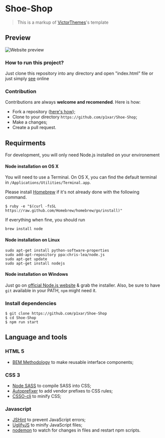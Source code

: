 # Shoe-Shop
> This is a markup of [VictorThemes](https://victorthemes.com/freebies/ecommerce-website-template/)'s template

## Preview
![Website preview](build/img/preview.png)

### How to run this project?
Just clone this repository into any directory and open "index.html" file
or just simply [see](https://p1xar.github.io/Shoe-Shop) online

### Contribution
Contributions are always **welcome and recomended**. Here is how:
* Fork a repository ([here's how](https://help.github.com/en/articles/fork-a-repo));
* Clone to your directory ```https://github.com/p1xar/Shoe-Shop```;
* Make a changes;
* Create a pull request.

## Requirments
For development, you will only need Node.js installed on your environement

#### Node installation on OS X

You will need to use a Terminal. On OS X, you can find the default terminal in
`/Applications/Utilities/Terminal.app`.

Please install [Homebrew](http://brew.sh/) if it's not already done with the following command.

    $ ruby -e "$(curl -fsSL https://raw.github.com/Homebrew/homebrew/go/install)"

If everything when fine, you should run

    brew install node

#### Node installation on Linux

    sudo apt-get install python-software-properties
    sudo add-apt-repository ppa:chris-lea/node.js
    sudo apt-get update
    sudo apt-get install nodejs

#### Node installation on Windows

Just go on [official Node.js website](http://nodejs.org/) & grab the installer.
Also, be sure to have `git` available in your PATH, `npm` might need it.

### Install dependencies
    $ git clone https://github.com/p1xar/Shoe-Shop
    $ cd Shoe-Shop
    $ npm run start

## Language and tools
### HTML 5
  - [BEM Methodology](https://en.bem.info/) to make reusable interface components;
### CSS 3
  - [Node SASS](https://www.npmjs.com/package/node-sass) to compile SASS into CSS;
  - [Autoprefixer](https://www.npmjs.com/package/autoprefixer) to add vendor prefixes to CSS rules;
  - [CSSO-cli](https://www.npmjs.com/package/csso-cli) to minify CSS;
### Javascript
  - [JSHint](https://www.npmjs.com/package/jshint) to prevent JavaScript errors;
  - [UglifyJS](https://www.npmjs.com/package/uglify-js) to minify JavaScript files;
  - [nodemon](https://www.npmjs.com/package/nodemon) to watch for changes in files and restart npm scripts.
